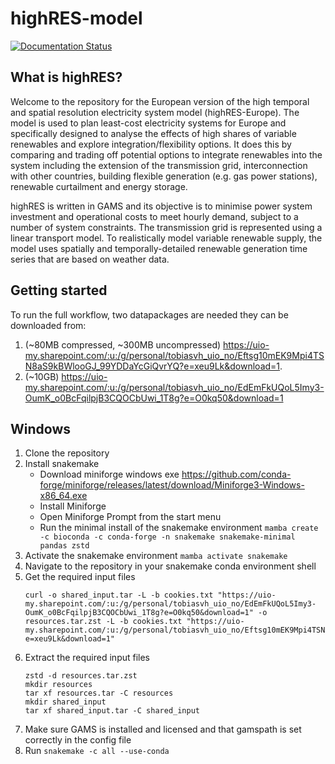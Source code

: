 # highRES-model

[![Documentation Status](https://highres-europe-wf.readthedocs.io/en/latest/)](https://highres-europe-wf.readthedocs.io/en/latest/?badge=latest)

## What is highRES?

Welcome to the repository for the European version of the high temporal and spatial resolution electricity system model (highRES-Europe). The model is used to plan least-cost electricity systems for Europe and specifically designed to analyse the effects of high shares of variable renewables and explore integration/flexibility options. It does this by comparing and trading off potential options to integrate renewables into the system including the extension of the transmission grid, interconnection with other countries, building flexible generation (e.g. gas power stations), renewable curtailment and energy storage.

highRES is written in GAMS and its objective is to minimise power system investment and operational costs to meet hourly demand, subject to a number of system constraints. The transmission grid is represented using a linear transport model. To realistically model variable renewable supply, the model uses spatially and temporally-detailed renewable generation time series that are based on weather data.

## Getting started

To run the full workflow, two datapackages are needed they can be downloaded from:

1. (~80MB compressed, ~300MB uncompressed) <https://uio-my.sharepoint.com/:u:/g/personal/tobiasvh_uio_no/Eftsg10mEK9Mpi4TSN8aS9kBWlooGJ_99YDDaYcGiQvrYQ?e=xeu9Lk&download=1>.
2. (~10GB) <https://uio-my.sharepoint.com/:u:/g/personal/tobiasvh_uio_no/EdEmFkUQoL5Imy3-OumK_o0BcFqilpjB3CQOCbUwi_1T8g?e=O0kq50&download=1>

## Windows
1. Clone the repository
2. Install snakemake
    - Download miniforge windows exe <https://github.com/conda-forge/miniforge/releases/latest/download/Miniforge3-Windows-x86_64.exe>
    - Install Miniforge
    - Open Miniforge Prompt from the start menu
    - Run the minimal install of the snakemake environment `mamba create -c bioconda -c conda-forge -n snakemake snakemake-minimal pandas zstd`
3. Activate the snakemake environment `mamba activate snakemake`
4. Navigate to the repository in your snakemake conda environment shell
5. Get the required input files
    ```
   curl -o shared_input.tar -L -b cookies.txt "https://uio-my.sharepoint.com/:u:/g/personal/tobiasvh_uio_no/EdEmFkUQoL5Imy3-OumK_o0BcFqilpjB3CQOCbUwi_1T8g?e=O0kq50&download=1" -o resources.tar.zst -L -b cookies.txt "https://uio-my.sharepoint.com/:u:/g/personal/tobiasvh_uio_no/Eftsg10mEK9Mpi4TSN8aS9kBWlooGJ_99YDDaYcGiQvrYQ?e=xeu9Lk&download=1"
   ```
6. Extract the required input files
    ```
    zstd -d resources.tar.zst
    mkdir resources
    tar xf resources.tar -C resources
    mkdir shared_input
    tar xf shared_input.tar -C shared_input
    ```
7. Make sure GAMS is installed and licensed and that gamspath is set correctly in the config file
8. Run `snakemake -c all --use-conda`
